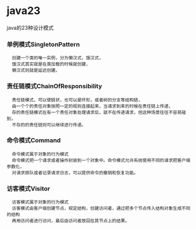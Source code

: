 # java23
java的23种设计模式

### 单例模式SingletonPattern
      创建一个类的唯一实例，分为懒汉式，饿汉式，  
      饿汉式其实就是在类加载的时候就创建，  
      懒汉式则就是延迟创建。  


### 责任链模式ChainOfResponsibility
      责任链模式，可以使链状，也可以是环形，或者树的分支等结构链，
      由一个个的责任对象按照一定的规则连接起来，当请求到来的时候在责任链上传递，
      存的责任链模式在有一个责任对象处理请求后，就不在传递请求，但这种场景往往不容易碰到，
      不存的的责任链则可以继续进行传递。

### 命令模式Command
      命令模式属于对象的行为模式
      命令模式把一个请求或者操作封装到一个对象中。命令模式允许系统使用不同的请求把客户端参数化，
      对请求排队或者记录请求日志，可以提供命令的撤销和恢复功能。

### 访客模式Visitor
      访客模式属于对象的行为模式
      访客模式由客户端创建节点，规定结构，创建访问者，通过把多个节点传入结构对象生成不同的结构
      再用访问者进行访问，最后由访问者放回在其节点上的结果。
      